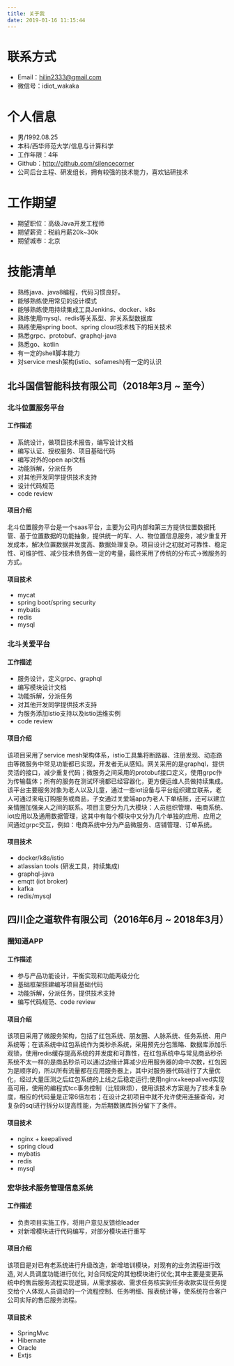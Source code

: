 ```yaml
---
title: 关于我
date: 2019-01-16 11:15:44
---
```

# 联系方式
- Email：hilin2333@gmail.com
- 微信号：idiot_wakaka

# 个人信息
 - 男/1992.08.25
 - 本科/西华师范大学/信息与计算科学
 - 工作年限：4年
 - Github：http://github.com/silencecorner
 - 公司后台主程、研发组长，拥有较强的技术能力，喜欢钻研技术

# 工作期望
 - 期望职位：高级Java开发工程师
 - 期望薪资：税前月薪20k~30k
 - 期望城市：北京

# 技能清单
- 熟练java、java8编程，代码习惯良好。
- 能够熟练使用常见的设计模式
- 能够熟练使用持续集成工具Jenkins、docker、k8s
- 熟练使用mysql、redis等关系型、非关系型数据库
- 熟练使用spring boot、spring cloud技术栈下的相关技术
- 熟悉grpc、protobuf、graphql-java
- 熟悉go、kotlin
- 有一定的shell脚本能力
- 对service mesh架构(istio、sofamesh)有一定的认识

## 北斗国信智能科技有限公司（2018年3月 ~ 至今）
### 北斗位置服务平台 
#### 工作描述
- 系统设计，做项目技术报告，编写设计文档
- 编写认证、授权服务、项目基础代码
- 编写对外的open api文档
- 功能拆解，分派任务
- 对其他开发同学提供技术支持
- 设计代码规范
- code review

#### 项目介绍
北斗位置服务平台是一个saas平台，主要为公司内部和第三方提供位置数据托管、基于位置数据的功能抽象，提供统一的车、人、物位置信息服务，减少重复开发成本，解决位置数据并发度高、数据处理复杂。项目设计之初就对可靠性、稳定性、可维护性、减少技术债务做一定的考量，最终采用了传统的分布式->微服务的方式。
#### 项目技术
- mycat
- spring boot/spring security
- mybatis
- redis
- mysql

### 北斗关爱平台
#### 工作描述
- 服务设计，定义grpc、graphql
- 编写模块设计文档
- 功能拆解，分派任务
- 对其他开发同学提供技术支持
- 为服务添加istio支持以及istio运维实例
- code review

#### 项目介绍
该项目采用了service mesh架构体系，istio工具集将断路器、注册发现、动态路由等微服务中常见功能都已实现，开发者无从感知。网关采用的是graphql，提供灵活的接口，减少重复代码；微服务之间采用的protobuf接口定义，使用grpc作为传输载体；所有的服务在测试环境都已经容器化，更方便运维人员做持续集成。该平台主要服务对象为老人以及儿童，通过一些iot设备与平台组织建立联系，老人可通过来电订购服务或商品，子女通过关爱端app为老人下单结账，还可以建立亲情圈加强亲人之间的联系。项目主要分为几大模块：人员组织管理、电商系统、iot应用以及通用数据管理，这其中有每个模块中又分为几个单独的应用、应用之间通过grpc交互，例如：电商系统中分为产品微服务、店铺管理、订单系统。
#### 项目技术
- docker/k8s/istio
- atlassian tools (研发工具，持续集成)
- graphql-java
- emqtt (iot broker)
- kafka
- redis/mysql

## 四川企之道软件有限公司（2016年6月 ~ 2018年3月）
### 圈知道APP 
#### 工作描述
- 参与产品功能设计，平衡实现和功能两级分化
- 基础框架搭建编写项目基础代码
- 功能拆解，分派任务，提供技术支持
- 编写代码规范、code review

#### 项目介绍
该项目采用了微服务架构，包括了红包系统、朋友圈、人脉系统、任务系统、用户系统等；在该系统中红包系统作为类秒杀系统，采用预先分包策略、数据库添加乐观锁，使用redis缓存提高系统的并发度和可靠性，在红包系统中与常见商品秒杀系统不太一样的是商品秒杀可以通过边缘计算减少应用服务器的命中次数，红包因为是顺序的，所以所有流量都在应用服务器上，其中对服务器代码进行了大量优化，经过大量压测之后红包系统的上线之后稳定运行;使用nginx+keepalived实现高可用，使用的编程式tcc事务控制（比较麻烦），使用该技术方案是为了技术复杂度，相应的代码量是正常6倍左右；在设计之初项目中就不允许使用连接查询，对复杂的sql进行拆分以提高性能，为后期数据库拆分留下了条件。
#### 项目技术
- nginx + keepalived
- spring cloud
- mybatis
- redis
- mysql

### 宏华技术服务管理信息系统 
#### 工作描述
- 负责项目实施工作，将用户意见反馈给leader
- 对新增模块进行代码编写，对部分模块进行重写

#### 项目介绍
该项目是对已有老系统进行升级改造，新增培训模块，对现有的业务流程进行改造, 对人员调度功能进行优化, 对合同规定的其他模块进行优化;其中主要是变更系统中的售后服务流程实现逻辑，从需求接收、需求任务核实到任务收款实现任务提交给个人体现人员调动的一个流程控制、任务明细、报表统计等，使系统符合客户公司实际的售后服务流程。

#### 项目技术
- SpringMvc
- Hibernate
- Oracle
- Extjs
  
  